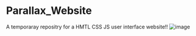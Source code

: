 # Parallax_Website
A temporaray repositry for a HMTL CSS JS user interface website!!
![image](https://github.com/aditi1403/Parallax_Website/assets/72371906/828ff21b-eef3-432d-a788-6530c1eba4a7)
